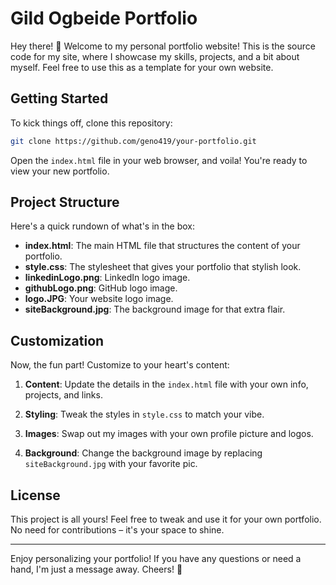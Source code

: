 ﻿# Gild Ogbeide Portfolio

Hey there! 👋 Welcome to my personal portfolio website! This is the source code for my site, where I showcase my skills, projects, and a bit about myself. Feel free to use this as a template for your own website.

## Getting Started

To kick things off, clone this repository:

```bash
git clone https://github.com/geno419/your-portfolio.git
```

Open the `index.html` file in your web browser, and voila! You're ready to view your new portfolio.

## Project Structure

Here's a quick rundown of what's in the box:

- **index.html**: The main HTML file that structures the content of your portfolio.
- **style.css**: The stylesheet that gives your portfolio that stylish look.
- **linkedinLogo.png**: LinkedIn logo image.
- **githubLogo.png**: GitHub logo image.
- **logo.JPG**: Your website logo image.
- **siteBackground.jpg**: The background image for that extra flair.

## Customization

Now, the fun part! Customize to your heart's content:

1. **Content**: Update the details in the `index.html` file with your own info, projects, and links.

2. **Styling**: Tweak the styles in `style.css` to match your vibe.

3. **Images**: Swap out my images with your own profile picture and logos.

4. **Background**: Change the background image by replacing `siteBackground.jpg` with your favorite pic.

## License

This project is all yours! Feel free to tweak and use it for your own portfolio. No need for contributions – it's your space to shine.

---

Enjoy personalizing your portfolio! If you have any questions or need a hand, I'm just a message away. Cheers! 🚀

